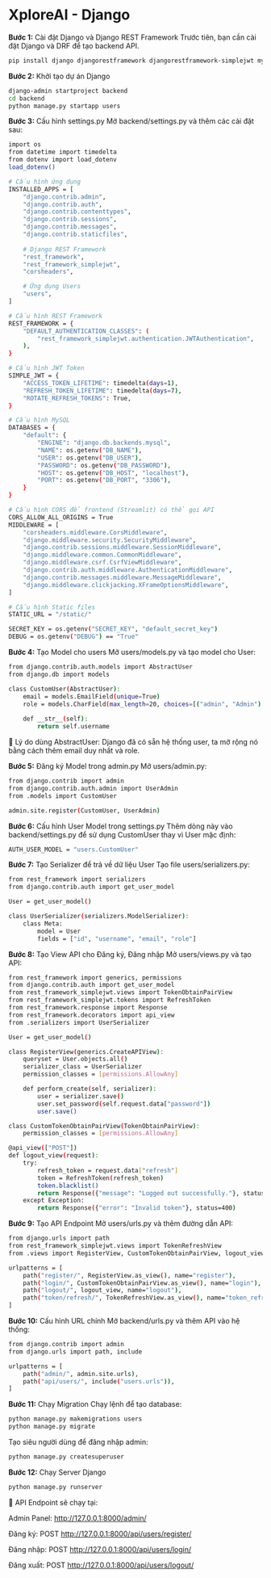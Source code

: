 # XploreAI - Django

**Bước 1:** Cài đặt Django và Django REST Framework
Trước tiên, bạn cần cài đặt Django và DRF để tạo backend API.

```sh
pip install django djangorestframework djangorestframework-simplejwt mysqlclient django-cors-headers
```

**Bước 2:** Khởi tạo dự án Django
```sh
django-admin startproject backend
cd backend
python manage.py startapp users
```

**Bước 3:** Cấu hình settings.py
Mở backend/settings.py và thêm các cài đặt sau:

```sh
import os
from datetime import timedelta
from dotenv import load_dotenv
load_dotenv()

# Cấu hình ứng dụng
INSTALLED_APPS = [
    "django.contrib.admin",
    "django.contrib.auth",
    "django.contrib.contenttypes",
    "django.contrib.sessions",
    "django.contrib.messages",
    "django.contrib.staticfiles",
    
    # Django REST Framework
    "rest_framework",
    "rest_framework_simplejwt",
    "corsheaders",

    # Ứng dụng Users
    "users",
]

# Cấu hình REST Framework
REST_FRAMEWORK = {
    "DEFAULT_AUTHENTICATION_CLASSES": (
        "rest_framework_simplejwt.authentication.JWTAuthentication",
    ),
}

# Cấu hình JWT Token
SIMPLE_JWT = {
    "ACCESS_TOKEN_LIFETIME": timedelta(days=1),
    "REFRESH_TOKEN_LIFETIME": timedelta(days=7),
    "ROTATE_REFRESH_TOKENS": True,
}

# Cấu hình MySQL
DATABASES = {
    "default": {
        "ENGINE": "django.db.backends.mysql",
        "NAME": os.getenv("DB_NAME"),
        "USER": os.getenv("DB_USER"),
        "PASSWORD": os.getenv("DB_PASSWORD"),
        "HOST": os.getenv("DB_HOST", "localhost"),
        "PORT": os.getenv("DB_PORT", "3306"),
    }
}

# Cấu hình CORS để frontend (Streamlit) có thể gọi API
CORS_ALLOW_ALL_ORIGINS = True
MIDDLEWARE = [
    "corsheaders.middleware.CorsMiddleware",
    "django.middleware.security.SecurityMiddleware",
    "django.contrib.sessions.middleware.SessionMiddleware",
    "django.middleware.common.CommonMiddleware",
    "django.middleware.csrf.CsrfViewMiddleware",
    "django.contrib.auth.middleware.AuthenticationMiddleware",
    "django.contrib.messages.middleware.MessageMiddleware",
    "django.middleware.clickjacking.XFrameOptionsMiddleware",
]

# Cấu hình Static files
STATIC_URL = "/static/"

SECRET_KEY = os.getenv("SECRET_KEY", "default_secret_key")
DEBUG = os.getenv("DEBUG") == "True"
```

**Bước 4:** Tạo Model cho users
Mở users/models.py và tạo model cho User:

```sh
from django.contrib.auth.models import AbstractUser
from django.db import models

class CustomUser(AbstractUser):
    email = models.EmailField(unique=True)
    role = models.CharField(max_length=20, choices=[("admin", "Admin"), ("user", "User")], default="user")
    
    def __str__(self):
        return self.username
```

📌 Lý do dùng AbstractUser: Django đã có sẵn hệ thống user, ta mở rộng nó bằng cách thêm email duy nhất và role.

**Bước 5:** Đăng ký Model trong admin.py
Mở users/admin.py:

```sh
from django.contrib import admin
from django.contrib.auth.admin import UserAdmin
from .models import CustomUser

admin.site.register(CustomUser, UserAdmin)
```

**Bước 6:** Cấu hình User Model trong settings.py
Thêm dòng này vào backend/settings.py để sử dụng CustomUser thay vì User mặc định:

```sh
AUTH_USER_MODEL = "users.CustomUser"
```

**Bước 7:** Tạo Serializer để trả về dữ liệu User
Tạo file users/serializers.py:

```sh
from rest_framework import serializers
from django.contrib.auth import get_user_model

User = get_user_model()

class UserSerializer(serializers.ModelSerializer):
    class Meta:
        model = User
        fields = ["id", "username", "email", "role"]
```

**Bước 8:** Tạo View API cho Đăng ký, Đăng nhập
Mở users/views.py và tạo API:

```sh
from rest_framework import generics, permissions
from django.contrib.auth import get_user_model
from rest_framework_simplejwt.views import TokenObtainPairView
from rest_framework_simplejwt.tokens import RefreshToken
from rest_framework.response import Response
from rest_framework.decorators import api_view
from .serializers import UserSerializer

User = get_user_model()

class RegisterView(generics.CreateAPIView):
    queryset = User.objects.all()
    serializer_class = UserSerializer
    permission_classes = [permissions.AllowAny]

    def perform_create(self, serializer):
        user = serializer.save()
        user.set_password(self.request.data["password"])
        user.save()

class CustomTokenObtainPairView(TokenObtainPairView):
    permission_classes = [permissions.AllowAny]

@api_view(["POST"])
def logout_view(request):
    try:
        refresh_token = request.data["refresh"]
        token = RefreshToken(refresh_token)
        token.blacklist()
        return Response({"message": "Logged out successfully."}, status=200)
    except Exception:
        return Response({"error": "Invalid token"}, status=400)
```

**Bước 9:** Tạo API Endpoint
Mở users/urls.py và thêm đường dẫn API:

```sh
from django.urls import path
from rest_framework_simplejwt.views import TokenRefreshView
from .views import RegisterView, CustomTokenObtainPairView, logout_view

urlpatterns = [
    path("register/", RegisterView.as_view(), name="register"),
    path("login/", CustomTokenObtainPairView.as_view(), name="login"),
    path("logout/", logout_view, name="logout"),
    path("token/refresh/", TokenRefreshView.as_view(), name="token_refresh"),
]
```

**Bước 10:** Cấu hình URL chính
Mở backend/urls.py và thêm API vào hệ thống:

```sh
from django.contrib import admin
from django.urls import path, include

urlpatterns = [
    path("admin/", admin.site.urls),
    path("api/users/", include("users.urls")),
]
```

**Bước 11:** Chạy Migration
Chạy lệnh để tạo database:

```sh
python manage.py makemigrations users
python manage.py migrate
```

Tạo siêu người dùng để đăng nhập admin:

```sh
python manage.py createsuperuser
```

**Bước 12:** Chạy Server Django
```sh
python manage.py runserver
```
📌 API Endpoint sẽ chạy tại:

Admin Panel: http://127.0.0.1:8000/admin/

Đăng ký: POST http://127.0.0.1:8000/api/users/register/

Đăng nhập: POST http://127.0.0.1:8000/api/users/login/

Đăng xuất: POST http://127.0.0.1:8000/api/users/logout/
